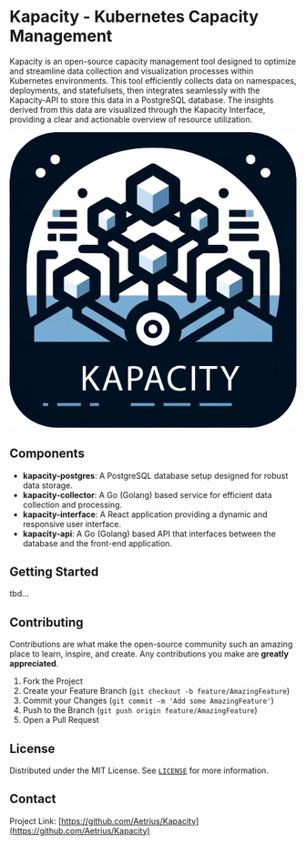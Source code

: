 # Kapacity -  Kubernetes Capacity Management

Kapacity is an open-source capacity management tool designed to optimize and streamline data collection and visualization processes within Kubernetes environments. This tool efficiently collects data on namespaces, deployments, and statefulsets, then integrates seamlessly with the Kapacity-API to store this data in a PostgreSQL database. The insights derived from this data are visualized through the Kapacity Interface, providing a clear and actionable overview of resource utilization.

![kapacity image](images/kapacity3.png)

## Components

- **kapacity-postgres**: A PostgreSQL database setup designed for robust data storage.
- **kapacity-collector**: A Go (Golang) based service for efficient data collection and processing.
- **kapacity-interface**: A React application providing a dynamic and responsive user interface.
- **kapacity-api**: A Go (Golang) based API that interfaces between the database and the front-end application.

## Getting Started

tbd...



## Contributing

Contributions are what make the open-source community such an amazing place to learn, inspire, and create. Any contributions you make are **greatly appreciated**.

1. Fork the Project
2. Create your Feature Branch (`git checkout -b feature/AmazingFeature`)
3. Commit your Changes (`git commit -m 'Add some AmazingFeature'`)
4. Push to the Branch (`git push origin feature/AmazingFeature`)
5. Open a Pull Request

## License

Distributed under the MIT License. See [`LICENSE`](https://github.com/Aetrius/Kapacity/blob/main/LICENSE) for more information.

## Contact

Project Link: [https://github.com/Aetrius/Kapacity](https://github.com/Aetrius/Kapacity)
